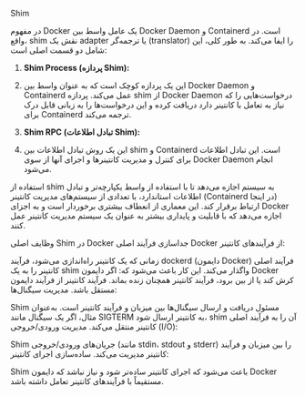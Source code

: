 Shim 

در مفهوم Docker یک عامل واسط بین Docker Daemon و Containerd است. در واقع، shim نقش یک adapter یا ترجمه‌گر (translator) را ایفا می‌کند. به طور کلی، این شامل دو قسمت اصلی است:

1. **Shim Process (پردازه Shim):**
  
3. این یک پردازه کوچک است که به عنوان واسط بین Docker Daemon و Containerd عمل می‌کند. پردازه shim از Docker Daemon درخواست‌هایی را که نیاز به تعامل با کانتینر دارد دریافت کرده و این درخواست‌ها را به زبانی قابل درک برای Containerd ترجمه می‌کند.

4. **Shim RPC (تبادل اطلاعات Shim):**
  
6.   این یک روش تبادل اطلاعات بین shim و Containerd است. این تبادل اطلاعات برای کنترل و مدیریت کانتینرها و اجرای آنها از سوی Docker Daemon انجام می‌شود.

استفاده از shim به سیستم اجازه می‌دهد تا با استفاده از واسط یکپارچه‌تر و تبادل اطلاعات استاندارد، با تعدادی از سیستم‌های مدیریت کانتینر (Containerd در اینجا) ارتباط برقرار کند. این معماری از انعطاف بیشتری برخوردار است و به اجزای Docker اجازه می‌دهد که با قابلیت و پایداری بیشتر به عنوان یک سیستم مدیریت کانتینر عمل کنند.



وظایف اصلی Shim در Docker
جداسازی فرآیند اصلی Docker از فرآیندهای کانتینر:

زمانی که یک کانتینر راه‌اندازی می‌شود، فرآیند dockerd (دایمون Docker) فرآیند اصلی کانتینر را به یک shim واگذار می‌کند. این کار باعث می‌شود که:
اگر دایمون Docker کرش کند یا از بین برود، فرآیند کانتینر همچنان زنده بماند.
فرآیند کانتینر از فرآیند دایمون مستقل باشد.
مدیریت سیگنال‌ها:

Shim مسئول دریافت و ارسال سیگنال‌ها بین میزبان و فرآیند کانتینر است. به‌عنوان مثال، اگر یک سیگنال مانند SIGTERM به کانتینر ارسال شود، shim آن را به فرآیند اصلی کانتینر منتقل می‌کند.
مدیریت ورودی/خروجی (I/O):

Shim جریان‌های ورودی/خروجی (مانند stdin، stdout و stderr) را بین میزبان و فرآیند کانتینر مدیریت می‌کند.
ساده‌سازی اجرای کانتینر:

Shim باعث می‌شود که اجرای کانتینر ساده‌تر شود و نیاز نباشد که دایمون Docker مستقیماً با فرآیندهای کانتینر تعامل داشته باشد.
